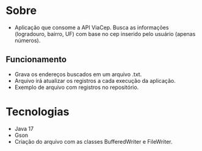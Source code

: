 # Sobre
- Aplicação que consome a API ViaCep. Busca as informações (logradouro, bairro, UF) com base no cep inserido pelo usuário (apenas números). 

## Funcionamento
- Grava os endereços buscados em um arquivo .txt.
- Arquivo irá atualizar os registros a cada execução da aplicação.
- Exemplo de arquivo com registros no repositório.

# Tecnologias
- Java 17
- Gson
- Criação do arquivo com as classes BufferedWriter e FileWriter.